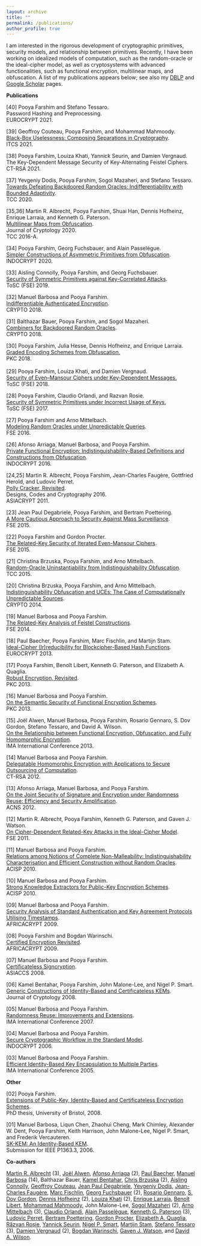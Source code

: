 ```yaml
---
layout: archive
title: ""
permalink: /publications/
author_profile: true
---
```


<p><span >I am interested in the rigorous development of cryptographic primitives, security models, and relationship between primitives. Recently, I have been working on idealized models of computation, such as the random-oracle or the ideal-cipher model, as well as cryptosystems with advanced functionalities, such as functional encryption, multilinear maps, and obfuscation. A list of my publications appears below; see also my <a href="http://www.informatik.uni-trier.de/~ley/db/indices/a-tree/f/Farshim:Pooya.html">DBLP</a> and <a href="http://scholar.google.com/citations?user=w_Pjc6MAAAAJ&amp;hl=en">Google Scholar</a> pages.</span></p>
<p><b>Publications</b></p>
<p>
	[40] Pooya Farshim and Stefano Tessaro.<br>
	Password Hashing and Preprocessing.<br>
	EUROCRYPT 2021.
</p>
<p><span >
	[39] Geoffroy Couteau, Pooya Farshim, and Mohammad Mahmoody.<br>
	<a href="https://eprint.iacr.org/2021/016">Black-Box Uselessness: Composing Separations in Cryptography</a>.<br>
	ITCS 2021.
</span></p>
<p><span >
	[38] Pooya Farshim, Louiza Khati, Yannick Seurin, and Damien Vergnaud.<br>
	The Key-Dependent Message Security of Key-Alternating Feistel Ciphers.<br>
	CT-RSA 2021.
</span></p>
<p><span >
	[37] Yevgeniy Dodis, Pooya Farshim, Sogol Mazaheri, and Stefano Tessaro.<br>
	<a href="https://eprint.iacr.org/2020/1199">Towards Defeating Backdoored Random Oracles: Indifferentiability with Bounded Adaptivity</a>.<br>
	TCC 2020.
</span></p>
<p><span >
	[35,36] Martin R. Albrecht, Pooya Farshim, Shuai Han, Dennis Hofheinz, Enrique Larraia, and Kenneth G. Paterson.</span><br>
	<a href="https://eprint.iacr.org/2015/780">Multilinear Maps from Obfuscation</a>.<br>
	<span >Journal of Cryptology 2020.<br>
	TCC 2016-A.</span></p>
<p><span >[34] Pooya Farshim, Georg Fuchsbauer, and Alain Passelègue.</span><br>
<span ><a href="https://eprint.iacr.org/2018/576">Simpler Constructions of Asymmetric Primitives from Obfuscation</a>.<br>
INDOCRYPT 2020.</span></p>
<p><span >[33] Aisling Connolly, Pooya Farshim, and Georg Fuchsbauer.<br>
<a href="https://eprint.iacr.org/2019/1000">Security of Symmetric Primitives against Key-Correlated Attacks</a>.<br>
ToSC (FSE) 2019.</span></p>
<p><span >[32] Manuel Barbosa and Pooya Farshim.<br>
<a href="https://eprint.iacr.org/2018/547">Indifferentiable Authenticated Encryption</a>.<br>
CRYPTO 2018.</span></p>
<p><span >[31] Balthazar Bauer, Pooya Farshim, and Sogol Mazaheri.</span><br>
<span > <a href="https://eprint.iacr.org/2018/770">Combiners for Backdoored Random Oracles</a>.</span><br>
<span >CRYPTO 2018.</span></p>
<p><span >[30] Pooya Farshim, Julia Hesse, Dennis Hofheinz, and Enrique Larraia.</span><br>
<a class="gsc_a_at" href="https://eprint.iacr.org/2018/011">Graded Encoding Schemes from Obfuscation.</a><span ><br>
PKC 2018.<br>
<br>
[29] Pooya Farshim, Louiza Khati, and Damien Vergnaud.</span><br>
<span > <a class="gsc_a_at" href="https://scholar.google.co.uk/citations?view_op=view_citation&amp;hl=en&amp;user=w_Pjc6MAAAAJ&amp;cstart=20&amp;citation_for_view=w_Pjc6MAAAAJ:w1MjKQ0l0TYC">Security of Even–Mansour Ciphers under Key-Dependent Messages.<br>
</a>ToSC (FSE) 2018.</span></p>
<p><span >[28] Pooya Farshim, Claudio Orlandi, and Razvan Rosie.</span><br>
<span > <a href="http://tosc.iacr.org/index.php/ToSC/article/view/604/545">Security of Symmetric Primitives under Incorrect Usage of Keys.</a></span><br>
<span >ToSC (FSE) 2017.</span></p>
<p><span >[27] Pooya Farshim and Arno Mittelbach.</span><br>
<span > <a href="https://eprint.iacr.org/2016/423.pdf">Modeling Random Oracles under Unpredictable Queries</a>.</span><br>
<span >FSE 2016.</span></p>
<p><span >[26] Afonso Arriaga, Manuel Barbosa, and Pooya Farshim.</span><br>
<span > <a href="http://eprint.iacr.org/2016/018.pdf">Private Functional Encryption: Indistinguishability-Based Definitions and Constructions from Obfuscation</a>.</span><br>
<span >INDOCRYPT 2016.</span></p>
<p><span >[24,25] Martin R. Albrecht, Pooya Farshim, Jean-Charles Faugère, Gottfried Herold, and Ludovic Perret.</span><br>
<span > <a href="http://eprint.iacr.org/2011/289">Polly Cracker, Revisited</a>.</span><br>
<span >Designs, Codes and Cryptography 2016.<br>
ASIACRYPT 2011. </span></p>
<p><span >[23] Jean Paul Degabriele, Pooya Farshim, and Bertram Poettering.</span><br>
<span > <a href="http://eprint.iacr.org/2015/748">A More Cautious Approach to Security Against Mass Surveillance</a>.</span><br>
<span >FSE 2015.</span></p>
<p><span >[22] Pooya Farshim and Gordon Procter.</span><br>
<span > <a href="http://eprint.iacr.org/2014/953">The Related-Key Security of Iterated Even-Mansour Ciphers</a>.</span><br>
<span >FSE 2015.</span></p>
<p><span >[21] Christina Brzuska, Pooya Farshim, and Arno Mittelbach.</span><br>
<span > <a href="http://eprint.iacr.org/2014/867">Random-Oracle Uninstantiability from Indistinguishability Obfuscation</a>.</span><br>
<span >TCC 2015.</span></p>
<p><span >[20] Christina Brzuska, Pooya Farshim, and Arno Mittelbach.</span><br>
<span > <a href="http://eprint.iacr.org/2014/099">Indistinguishability Obfuscation and UCEs: The Case of Computationally Unpredictable Sources</a>.</span><br>
<span >CRYPTO 2014.</span></p>
<p><span >[19] Manuel Barbosa and Pooya Farshim.</span><br>
<span > <a href="http://eprint.iacr.org/2014/093">The Related-Key Analysis of Feistel Constructions</a>.</span><br>
<span >FSE 2014.</span></p>
<p><span >[18] Paul Baecher, Pooya Farshim, Marc Fischlin, and Martijn Stam.</span><br>
<span > <a href="http://eprint.iacr.org/2013/350">Ideal-Cipher (Ir)reducibility for Blockcipher-Based Hash Functions</a>.</span><br>
<span >EUROCRYPT 2013.<br>
</span></p>
<p><span >[17] Pooya Farshim, Benoît Libert, Kenneth G. Paterson, and Elizabeth A. Quaglia.</span><br>
<span > <a href="http://eprint.iacr.org/2012/673">Robust Encryption, Revisited</a>.</span><br>
<span >PKC 2013.</span></p>
<p><span >[16] Manuel Barbosa and Pooya Farshim.</span><br>
<span > <a href="http://eprint.iacr.org/2012/474">On the Semantic Security of Functional Encryption Schemes</a>.</span><br>
<span >PKC 2013.</span></p>
<p><span >[15] Joël Alwen, Manuel Barbosa, Pooya Farshim, Rosario Gennaro, S. Dov Gordon, Stefano Tessaro, and David A. Wilson.</span><br>
<a href="http://link.springer.com/chapter/10.1007/978-3-642-45239-0_5">On the Relationship between Functional Encryption, Obfuscation, and Fully Homomorphic Encryption</a>.<br>
<span >IMA International Conference 2013.</span></p>
<p><span >[14] Manuel Barbosa and Pooya Farshim.</span><br>
<span > <a href="http://eprint.iacr.org/2011/215">Delegatable Homomorphic Encryption with Applications to Secure Outsourcing of Computation</a>.</span><br>
<span >CT-RSA 2012.</span></p>
<p><span >[13] Afonso Arriaga, Manuel Barbosa, and Pooya Farshim.</span><br>
<span > <a href="http://eprint.iacr.org/2012/382">On the Joint Security of Signature and Encryption under Randomness Reuse: Efficiency and Security Amplification</a>.</span><br>
<span >ACNS 2012.</span></p>
<p><span >[12] Martin R. Albrecht, Pooya Farshim, Kenneth G. Paterson, and Gaven J. Watson.</span><br>
<span > <a href="http://eprint.iacr.org/2011/213">On Cipher-Dependent Related-Key Attacks in the Ideal-Cipher Model</a>.</span><br>
<span >FSE 2011.</span></p>
<p><span >[11] Manuel Barbosa and Pooya Farshim.</span><br>
<span > <a href="http://farshim.files.wordpress.com/2011/09/strongcca_full.pdf">Relations among Notions of Complete Non-Malleability: Indistinguishability Characterisation and Efficient Construction without Random Oracles</a>.</span><br>
<span >ACISP 2010.</span></p>
<p><span >[10] Manuel Barbosa and Pooya Farshim.</span><br>
<span > <a href="http://farshim.files.wordpress.com/2011/09/strongextractors_full.pdf">Strong Knowledge Extractors for Public-Key Encryption Schemes</a>.</span><br>
<span >ACISP 2010.</span></p>
<p><span >[09] Manuel Barbosa and Pooya Farshim.</span><br>
<span > <a href="http://farshim.files.wordpress.com/2011/09/ts.pdf">Security Analysis of Standard Authentication and Key Agreement Protocols Utilising Timestamps</a>.</span><br>
<span >AFRICACRYPT 2009.</span></p>
<p><span >[08] Pooya Farshim and Bogdan Warinschi.</span><br>
<span > <a href="http://farshim.files.wordpress.com/2011/09/newcl.pdf">Certified Encryption Revisited</a>.</span><br>
<span >AFRICACRYPT 2009.</span></p>
<p><span >[07] Manuel Barbosa and Pooya Farshim.</span><br>
<span > <a href="http://eprint.iacr.org/2008/143">Certificateless Signcryption</a>.</span><br>
<span >ASIACCS 2008.</span></p>
<p><span >[06] Kamel Bentahar, Pooya Farshim, John Malone-Lee, and Nigel P. Smart.</span><br>
<span > <a href="http://eprint.iacr.org/2005/058">Generic Constructions of Identity-Based and Certificateless KEMs</a>.</span><br>
<span > Journal of Cryptology 2008.</span></p>
<p><span >[05] Manuel Barbosa and Pooya Farshim.</span><br>
<span > <a href="http://farshim.files.wordpress.com/2011/09/reuse.pdf">Randomness Reuse: Improvements and Extensions</a>.</span><br>
<span >IMA International Conference 2007.</span></p>
<p><span >[04] Manuel Barbosa and Pooya Farshim.</span><br>
<span > <a href="http://eprint.iacr.org/2006/450">Secure Cryptographic Workflow in the Standard Model</a>.</span><br>
<span >INDOCRYPT 2006.</span></p>
<p><span >[03] Manuel Barbosa and Pooya Farshim.</span><br>
<span > <a href="http://eprint.iacr.org/2005/217">Efficient Identity-Based Key Encapsulation to Multiple Parties</a>.</span><br>
<span >IMA International Conference 2005.</span></p>
<p><span ><strong>Other</strong></span></p>
<p><span >[02] Pooya Farshim.</span><br>
<span > <a title="Pooya Farshim's Thesis" href="http://www.cs.bris.ac.uk/Publications/Papers/2000842.pdf">Extensions of Public-Key, Identity-Based and Certificateless Encryption Schemes</a>.</span><br>
<span > PhD thesis, University of Bristol, 2008.</span></p>
<p><span >[01] Manuel Barbosa, Liqun Chen, Zhaohui Cheng, Mark Chimley, Alexander W. Dent, Pooya Farshim, Keith Harrison, John Malone-Lee, Nigel P. Smart, and Frederik Vercauteren.</span><br>
<span > <a href="http://grouper.ieee.org/groups/1363/IBC/submissions/Barbosa-SK-KEM-2006-06.pdf">SK-KEM: An Identity-Based KEM</a>.</span><br>
<span > Submission for IEEE P1363.3, 2006.</span></p>
<p><span ><strong>Co-authors</strong></span></p>
<p><span ><a href="http://martinralbrecht.wordpress.com">Martin R. Albrecht</a> (3), <a href="http://www.informatik.uni-trier.de/~ley/pers/hd/a/Alwen:Jo=euml=l.html">Joël Alwen</a>, <a href="https://wwwen.uni.lu/snt/people/afonso_delerue_arriaga">Afonso Arriaga</a> (2), <a href="http://www.cdc.informatik.tu-darmstadt.de/~baecher/">Paul Baecher</a>, <a href="http://www3.di.uminho.pt/~mbb/">Manuel Barbosa</a> (14), Balthazar Bauer, <a href="http://scholar.google.co.uk/citations?user=5RPtPhYAAAAJ&amp;hl=en">Kamel Bentahar</a>, <a href="http://chrisbrzuska.de">Chris Brzuska</a> (2), <a href="https://www.di.ens.fr/aisling.connolly/research/">Aisling Connolly</a>, <a href="http://www.geoffroycouteau.fr/">Geoffroy Couteau</a>, <a href="http://www.isg.rhul.ac.uk/~psai074/">Jean Paul Degabriele</a>, <a href="https://cs.nyu.edu/~dodis/">Yevgeniy Dodis</a>, <a href="http://www-calfor.lip6.fr/~jcf/">Jean-Charles Faugère</a>, <a href="http://www.fischlin.de">Marc Fischlin</a>, <a href="https://www.di.ens.fr/~fuchsbau/">Georg Fuchsbauer</a> (2), <a href="http://www-cs.ccny.cuny.edu/~rosario/">Rosario Gennaro</a>, <a href="http://www.cs.columbia.edu/~gordon/">S. Dov Gordon</a>, <a href="https://crypto.iti.kit.edu/hofheinz">Dennis Hofheinz</a> (2), <a href="http://fr.viadeo.com/fr/profile/louiza.khati">Louiza Khati</a> (2), <a href="https://www.cs.bris.ac.uk/home/cseldv/">Enrique Larraia</a>, <a href="https://research.technicolor.com/~BenoitLibert">Benoît Libert</a>, <a href="https://www.cs.virginia.edu/~mohammad/">Mohammad Mahmoody</a>, John Malone-Lee, <a href="http://www.cryptoplexity.informatik.tu-darmstadt.de/members/sogolmazaheri/sogolmazaheri.en.jsp">Sogol Mazaheri</a> (2), <a href="http://www.arno-mittelbach.de">Arno Mittelbach</a> (3), <a href="http://www.cs.au.dk/~orlandi/">Claudio Orlandi</a>, <a href="http://www.di.ens.fr/~passelegue/">Alain Passelègue</a>, <a href="http://www.isg.rhul.ac.uk/~kp/">Kenneth G. Paterson</a> (3), <a href="http://www-polsys.lip6.fr/~perret/">Ludovic Perret</a>, <a href="http://www.foc.rub.de/people/poettering.html.en">Bertram Poettering</a>, <a href="http://scholar.google.co.uk/citations?user=oMbi7_oAAAAJ&amp;hl=en">Gordon Procter</a>, <a href="http://lizquaglia.wordpress.com/‎">Elizabeth A. Quaglia</a>, <a href="https://www.di.ens.fr/RazvanRosie.html.en">Răzvan Roşie</a>, <a href="http://yannickseurin.free.fr/">Yannick Seurin</a>, <a href="http://www.cs.bris.ac.uk/~nigel/">Nigel P. Smart</a>, <a href="http://www.cs.bris.ac.uk/~stam/">Martijn Stam</a>, <a href="http://people.csail.mit.edu/tessaro/">Stefano Tessaro</a> (3), <a href="http://www.di.ens.fr/~vergnaud/">Damien Vergnaud</a> (2), <a href="http://www.cs.bris.ac.uk/~bogdan/">Bogdan Warinschi</a>, <a href="http://www.cs.bris.ac.uk/home/csgww/">Gaven J. Watson</a>, and <a href="http://web.mit.edu/dwilson/www/">David A. Wilson</a>.</span></p>